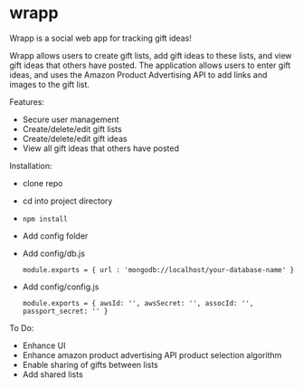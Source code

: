 # wrapp
Wrapp is a social web app for tracking gift ideas!

Wrapp allows users to create gift lists, add gift ideas to these lists, and view gift ideas that others have posted.
The application allows users to enter gift ideas, and uses the Amazon Product Advertising API to add links and images to the gift list.

Features:

* Secure user management
* Create/delete/edit gift lists
* Create/delete/edit gift ideas
* View all gift ideas that others have posted

Installation:

* clone repo
* cd into project directory
* `npm install`
* Add config folder
* Add config/db.js

	`module.exports = {
       url : 'mongodb://localhost/your-database-name'
   }`
* Add config/config.js

	`module.exports = {
       awsId: '',
       awsSecret: '',
       assocId: '',
       passport_secret: ''
   }`

To Do:

* Enhance UI
* Enhance amazon product advertising API product selection algorithm
* Enable sharing of gifts between lists
* Add shared lists

